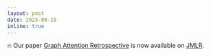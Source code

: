 ```yaml
---
layout: post
date: 2023-08-15
inline: true
---
```


:fire: Our paper [Graph Attention Retrospective](https://jmlr.org/papers/v24/22-125.html) is now available on [JMLR](https://jmlr.org/).